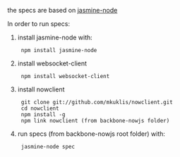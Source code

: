 the specs are based on [jasmine-node](https://github.com/mhevery/jasmine-node)

In order to run specs:

1. install jasmine-node with:

        npm install jasmine-node

2. install websocket-client
        
        npm install websocket-client

3. install nowclient
        
        git clone git://github.com/mkuklis/nowclient.git
        cd nowclient
        npm install -g
        npm link nowclient (from backbone-nowjs folder)

4. run specs (from backbone-nowjs root folder) with:

        jasmine-node spec
